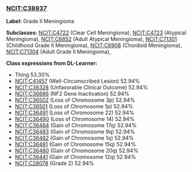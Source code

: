 
### [NCIT:C38937](http://purl.obolibrary.org/obo/NCIT_C38937)
**Label:** Grade II Meningioma

**Subclasses:** [NCIT:C4722](http://purl.obolibrary.org/obo/NCIT_C4722) (Clear Cell Meningioma), [NCIT:C4723](http://purl.obolibrary.org/obo/NCIT_C4723) (Atypical Meningioma), [NCIT:C6852](http://purl.obolibrary.org/obo/NCIT_C6852) (Adult Atypical Meningioma), [NCIT:C71301](http://purl.obolibrary.org/obo/NCIT_C71301) (Childhood Grade II Meningioma), [NCIT:C6908](http://purl.obolibrary.org/obo/NCIT_C6908) (Chordoid Meningioma), [NCIT:C71304](http://purl.obolibrary.org/obo/NCIT_C71304) (Adult Grade II Meningioma), 

**Class expressions from DL-Learner:**

- Thing 53.30%
- [NCIT:C41457](http://purl.obolibrary.org/obo/NCIT_C41457) (Well-Circumscribed Lesion) 52.94%
- [NCIT:C38328](http://purl.obolibrary.org/obo/NCIT_C38328) (Unfavorable Clinical Outcome) 52.94%
- [NCIT:C36686](http://purl.obolibrary.org/obo/NCIT_C36686) (NF2 Gene Inactivation) 52.94%
- [NCIT:C36502](http://purl.obolibrary.org/obo/NCIT_C36502) (Loss of Chromosome 3p) 52.94%
- [NCIT:C36501](http://purl.obolibrary.org/obo/NCIT_C36501) (Loss of Chromosome 1p) 52.94%
- [NCIT:C36491](http://purl.obolibrary.org/obo/NCIT_C36491) (Loss of Chromosome 22) 52.94%
- [NCIT:C36490](http://purl.obolibrary.org/obo/NCIT_C36490) (Loss of Chromosome 14) 52.94%
- [NCIT:C36484](http://purl.obolibrary.org/obo/NCIT_C36484) (Gain of Chromosome 17q) 52.94%
- [NCIT:C36483](http://purl.obolibrary.org/obo/NCIT_C36483) (Gain of Chromosome 9q) 52.94%
- [NCIT:C36482](http://purl.obolibrary.org/obo/NCIT_C36482) (Gain of Chromosome 1q) 52.94%
- [NCIT:C36481](http://purl.obolibrary.org/obo/NCIT_C36481) (Gain of Chromosome 15q) 52.94%
- [NCIT:C36480](http://purl.obolibrary.org/obo/NCIT_C36480) (Gain of Chromosome 20q) 52.94%
- [NCIT:C36441](http://purl.obolibrary.org/obo/NCIT_C36441) (Gain of Chromosome 12q) 52.94%
- [NCIT:C28078](http://purl.obolibrary.org/obo/NCIT_C28078) (Grade 2) 52.94%


